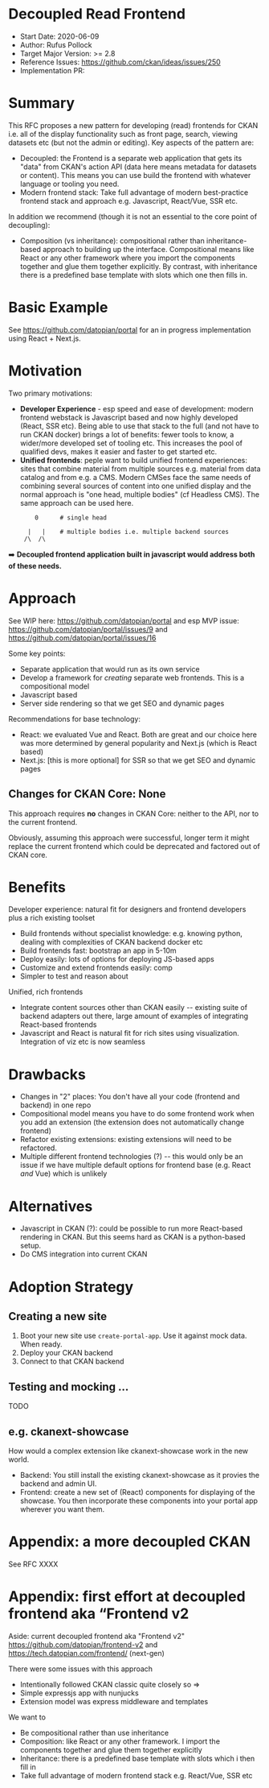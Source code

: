 # Decoupled Read Frontend

- Start Date: 2020-06-09
- Author: Rufus Pollock
- Target Major Version: >= 2.8
- Reference Issues: https://github.com/ckan/ideas/issues/250
- Implementation PR: 

# Summary

This RFC proposes a new pattern for developing (read) frontends for CKAN i.e. all of the display functionality such as front page, search, viewing datasets etc (but not the admin or editing). Key aspects of the pattern are:

* Decoupled: the Frontend is a separate web application that gets its "data" from CKAN's action API (data here means metadata for datasets or content). This means you can use build the frontend with whatever language or tooling you need.
* Modern frontend stack: Take full advantage of modern best-practice frontend stack and approach e.g. Javascript, React/Vue, SSR etc.

In addition we recommend (though it is not an essential to the core point of decoupling):

* Composition (vs inheritance): compositional rather than inheritance-based approach to building up the interface. Compositional means like React or any other framework where you import the components together and glue them together explicitly. By contrast, with inheritance there is a predefined base template with slots which one then fills in.

# Basic Example

See https://github.com/datopian/portal for an in progress implementation using React + Next.js.

# Motivation

Two primary motivations:

* **Developer Experience** - esp speed and ease of development: modern frontend webstack is Javascript based and now highly developed (React, SSR etc). Being able to use that stack to the full (and not have to run CKAN docker) brings a lot of benefits: fewer tools to know, a wider/more developed set of tooling etc. This increases the pool of qualified devs, makes it easier and faster to get started etc.
* **Unified frontends**: peple want to build unified frontend experiences: sites that combine material from multiple sources e.g. material from data catalog and from e.g. a CMS. Modern CMSes face the same needs of combining several sources of content into one unified display and the normal approach is "one head, multiple bodies" (cf Headless CMS). The same approach can be used here.
  ```
      0      # single head

    |   |    # multiple bodies i.e. multiple backend sources
   /\  /\
  ```

➡️  **Decoupled frontend application built in javascript would address both of these needs.**

# Approach

See WIP here: https://github.com/datopian/portal and esp MVP issue: https://github.com/datopian/portal/issues/9 and https://github.com/datopian/portal/issues/16

Some key points:

* Separate application that would run as its own service
* Develop a framework for *creating* separate web frontends. This is a compositional model 
* Javascript based
* Server side rendering so that we get SEO and dynamic pages

Recommendations for base technology:

* React: we evaluated Vue and React. Both are great and our choice here was more determined by general popularity and Next.js (which is React based)
* Next.js: [this is more optional] for SSR so that we get SEO and dynamic pages

## Changes for CKAN Core: None

This approach requires **no** changes in CKAN Core: neither to the API, nor to the current frontend.

Obviously, assuming this approach were successful, longer term it might replace the current frontend which could be deprecated and factored out of CKAN core. 

# Benefits

Developer experience: natural fit for designers and frontend developers plus a rich existing toolset

* Build frontends without specialist knowledge: e.g. knowing python, dealing with complexities of CKAN backend docker etc
* Build frontends fast: bootstrap an app in 5-10m
* Deploy easily: lots of options for deploying JS-based apps
* Customize and extend frontends easily: comp
* Simpler to test and reason about 

Unified, rich frontends

* Integrate content sources other than CKAN easily -- existing suite of backend adapters out there, large amount of examples of integrating React-based frontends
* Javascript and React is natural fit for rich sites using visualization. Integration of viz etc is now seamless

# Drawbacks

* Changes in "2" places: You don't have all your code (frontend and backend) in one repo
* Compositional model means you have to do some frontend work when you add an extension (the extension does not automatically change frontend)
* Refactor existing extensions: existing extensions will need to be refactored.
* Multiple different frontend technologies (?) -- this would only be an issue if we have multiple default options for frontend base (e.g. React *and* Vue) which is unlikely

# Alternatives

* Javascript in CKAN (?): could be possible to run more React-based rendering in CKAN. But this seems hard as CKAN is a python-based setup.
* Do CMS integration into current CKAN

# Adoption Strategy

## Creating a new site

1. Boot your new site use `create-portal-app`. Use it against mock data. When ready.
2. Deploy your CKAN backend
2. Connect to that CKAN backend

## Testing and mocking ...

TODO

## e.g. ckanext-showcase

How would a complex extension like ckanext-showcase work in the new world.

* Backend: You still install the existing ckanext-showcase as it provies the backend and admin UI.
* Frontend: create a new set of (React) components for displaying of the showcase. You then incorporate these components into your portal app wherever you want them.

# Appendix: a more decoupled CKAN

See RFC XXXX

# Appendix: first effort at decoupled frontend aka “Frontend v2

Aside: current decoupled frontend aka "Frontend v2" 
https://github.com/datopian/frontend-v2 and https://tech.datopian.com/frontend/ (next-gen)
 
There were some issues with this approach

* Intentionally followed  CKAN classic quite closely so =>
* Simple expressjs app with nunjucks
* Extension model was express middleware and templates
 
We want to

* Be compositional rather than use inheritance
* Composition: like React or any other framework. I import the components together and glue them together explicitly
* Inheritance: there is a predefined base template with slots which i then fill in
* Take full advantage of modern frontend stack e.g. React/Vue, SSR etc
